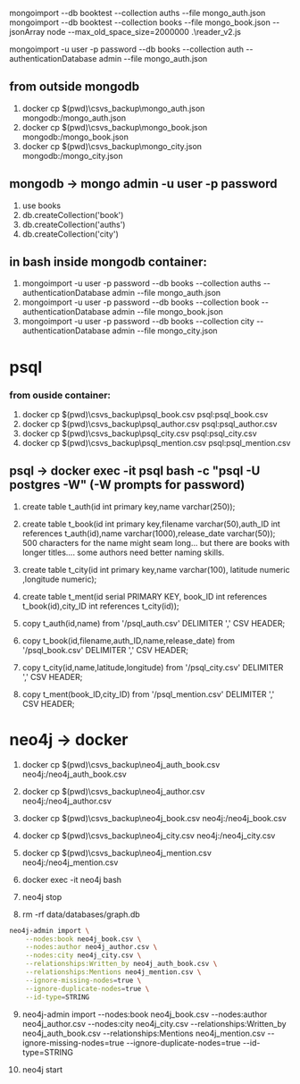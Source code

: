 mongoimport --db booktest --collection auths --file mongo_auth.json
mongoimport --db booktest --collection books --file mongo_book.json --jsonArray
node --max_old_space_size=2000000 .\reader_v2.js

mongoimport -u user -p password --db books --collection auth --authenticationDatabase admin --file mongo_auth.json



## from outside mongodb

1. docker cp $(pwd)\csvs_backup\mongo_auth.json mongodb:/mongo_auth.json
2. docker cp $(pwd)\csvs_backup\mongo_book.json mongodb:/mongo_book.json
3. docker cp $(pwd)\csvs_backup\mongo_city.json mongodb:/mongo_city.json

## mongodb -> mongo admin -u user -p password

1. use books
2. db.createCollection('book')
3. db.createCollection('auths')
4. db.createCollection('city')

## in bash inside mongodb container:

1. mongoimport -u user -p password --db books --collection auths --authenticationDatabase admin --file mongo_auth.json
2. mongoimport -u user -p password --db books --collection book --authenticationDatabase admin --file mongo_book.json
3. mongoimport -u user -p password --db books --collection city --authenticationDatabase admin --file mongo_city.json


# psql

### from ouside container:

1. docker cp $(pwd)\csvs_backup\psql_book.csv psql:psql_book.csv
2. docker cp $(pwd)\csvs_backup\psql_author.csv psql:psql_author.csv
3. docker cp $(pwd)\csvs_backup\psql_city.csv psql:psql_city.csv
4. docker cp $(pwd)\csvs_backup\psql_mention.csv psql:psql_mention.csv


## psql -> docker exec -it psql bash -c "psql -U postgres -W" (-W prompts for password)

1. create table t_auth(id int primary key,name varchar(250));
2. create table t_book(id int primary key,filename varchar(50),auth_ID int references t_auth(id),name varchar(1000),release_date varchar(50));
500 characters for the name might seam long... but there are books with longer titles.... some authors need better naming skills.
3. create table t_city(id int primary key,name varchar(100), latitude numeric ,longitude numeric);
4. create table t_ment(id serial PRIMARY KEY, book_ID int references t_book(id),city_ID int references t_city(id));

5. copy t_auth(id,name) from '/psql_auth.csv' DELIMITER ',' CSV HEADER;
6. copy t_book(id,filename,auth_ID,name,release_date) from '/psql_book.csv' DELIMITER ',' CSV HEADER;
7. copy t_city(id,name,latitude,longitude) from '/psql_city.csv' DELIMITER ',' CSV HEADER;
8. copy t_ment(book_ID,city_ID) from '/psql_mention.csv' DELIMITER ',' CSV HEADER;


# neo4j -> docker 

1. docker cp $(pwd)\csvs_backup\neo4j_auth_book.csv neo4j:/neo4j_auth_book.csv
2. docker cp $(pwd)\csvs_backup\neo4j_author.csv neo4j:/neo4j_author.csv
3. docker cp $(pwd)\csvs_backup\neo4j_book.csv neo4j:/neo4j_book.csv
4. docker cp $(pwd)\csvs_backup\neo4j_city.csv neo4j:/neo4j_city.csv
5. docker cp $(pwd)\csvs_backup\neo4j_mention.csv neo4j:/neo4j_mention.csv

6. docker exec -it neo4j bash
7. neo4j stop
8. rm -rf data/databases/graph.db
```bash
neo4j-admin import \
    --nodes:book neo4j_book.csv \
    --nodes:author neo4j_author.csv \
    --nodes:city neo4j_city.csv \
    --relationships:Written_by neo4j_auth_book.csv \
    --relationships:Mentions neo4j_mention.csv \
    --ignore-missing-nodes=true \
    --ignore-duplicate-nodes=true \
    --id-type=STRING
```
9. neo4j-admin import --nodes:book neo4j_book.csv --nodes:author neo4j_author.csv --nodes:city neo4j_city.csv --relationships:Written_by neo4j_auth_book.csv --relationships:Mentions neo4j_mention.csv --ignore-missing-nodes=true --ignore-duplicate-nodes=true --id-type=STRING

10. neo4j start

